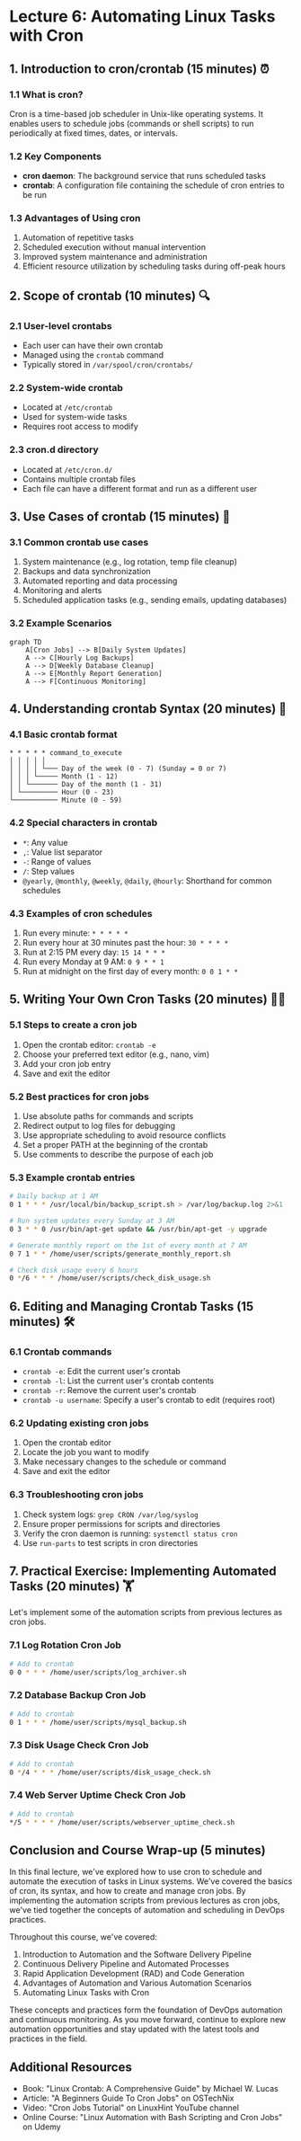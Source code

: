 # Lecture 6: Automating Linux Tasks with Cron

## 1. Introduction to cron/crontab (15 minutes) ⏰

### 1.1 What is cron?

Cron is a time-based job scheduler in Unix-like operating systems. It enables users to schedule jobs (commands or shell scripts) to run periodically at fixed times, dates, or intervals.

### 1.2 Key Components

- **cron daemon**: The background service that runs scheduled tasks
- **crontab**: A configuration file containing the schedule of cron entries to be run

### 1.3 Advantages of Using cron

1. Automation of repetitive tasks
2. Scheduled execution without manual intervention
3. Improved system maintenance and administration
4. Efficient resource utilization by scheduling tasks during off-peak hours

## 2. Scope of crontab (10 minutes) 🔍

### 2.1 User-level crontabs

- Each user can have their own crontab
- Managed using the `crontab` command
- Typically stored in `/var/spool/cron/crontabs/`

### 2.2 System-wide crontab

- Located at `/etc/crontab`
- Used for system-wide tasks
- Requires root access to modify

### 2.3 cron.d directory

- Located at `/etc/cron.d/`
- Contains multiple crontab files
- Each file can have a different format and run as a different user

## 3. Use Cases of crontab (15 minutes) 💼

### 3.1 Common crontab use cases

1. System maintenance (e.g., log rotation, temp file cleanup)
2. Backups and data synchronization
3. Automated reporting and data processing
4. Monitoring and alerts
5. Scheduled application tasks (e.g., sending emails, updating databases)

### 3.2 Example Scenarios

```mermaid
graph TD
    A[Cron Jobs] --> B[Daily System Updates]
    A --> C[Hourly Log Backups]
    A --> D[Weekly Database Cleanup]
    A --> E[Monthly Report Generation]
    A --> F[Continuous Monitoring]
```

## 4. Understanding crontab Syntax (20 minutes) 📝

### 4.1 Basic crontab format

```
* * * * * command_to_execute
│ │ │ │ │
│ │ │ │ └─── Day of the week (0 - 7) (Sunday = 0 or 7)
│ │ │ └───── Month (1 - 12)
│ │ └─────── Day of the month (1 - 31)
│ └───────── Hour (0 - 23)
└─────────── Minute (0 - 59)
```

### 4.2 Special characters in crontab

- `*`: Any value
- `,`: Value list separator
- `-`: Range of values
- `/`: Step values
- `@yearly`, `@monthly`, `@weekly`, `@daily`, `@hourly`: Shorthand for common schedules

### 4.3 Examples of cron schedules

1. Run every minute: `* * * * *`
2. Run every hour at 30 minutes past the hour: `30 * * * *`
3. Run at 2:15 PM every day: `15 14 * * *`
4. Run every Monday at 9 AM: `0 9 * * 1`
5. Run at midnight on the first day of every month: `0 0 1 * *`

## 5. Writing Your Own Cron Tasks (20 minutes) 👨‍💻

### 5.1 Steps to create a cron job

1. Open the crontab editor: `crontab -e`
2. Choose your preferred text editor (e.g., nano, vim)
3. Add your cron job entry
4. Save and exit the editor

### 5.2 Best practices for cron jobs

1. Use absolute paths for commands and scripts
2. Redirect output to log files for debugging
3. Use appropriate scheduling to avoid resource conflicts
4. Set a proper PATH at the beginning of the crontab
5. Use comments to describe the purpose of each job

### 5.3 Example crontab entries

```bash
# Daily backup at 1 AM
0 1 * * * /usr/local/bin/backup_script.sh > /var/log/backup.log 2>&1

# Run system updates every Sunday at 3 AM
0 3 * * 0 /usr/bin/apt-get update && /usr/bin/apt-get -y upgrade

# Generate monthly report on the 1st of every month at 7 AM
0 7 1 * * /home/user/scripts/generate_monthly_report.sh

# Check disk usage every 6 hours
0 */6 * * * /home/user/scripts/check_disk_usage.sh
```

## 6. Editing and Managing Crontab Tasks (15 minutes) 🛠️

### 6.1 Crontab commands

- `crontab -e`: Edit the current user's crontab
- `crontab -l`: List the current user's crontab contents
- `crontab -r`: Remove the current user's crontab
- `crontab -u username`: Specify a user's crontab to edit (requires root)

### 6.2 Updating existing cron jobs

1. Open the crontab editor
2. Locate the job you want to modify
3. Make necessary changes to the schedule or command
4. Save and exit the editor

### 6.3 Troubleshooting cron jobs

1. Check system logs: `grep CRON /var/log/syslog`
2. Ensure proper permissions for scripts and directories
3. Verify the cron daemon is running: `systemctl status cron`
4. Use `run-parts` to test scripts in cron directories

## 7. Practical Exercise: Implementing Automated Tasks (20 minutes) 🏋️

Let's implement some of the automation scripts from previous lectures as cron jobs.

### 7.1 Log Rotation Cron Job

```bash
# Add to crontab
0 0 * * * /home/user/scripts/log_archiver.sh
```

### 7.2 Database Backup Cron Job

```bash
# Add to crontab
0 1 * * * /home/user/scripts/mysql_backup.sh
```

### 7.3 Disk Usage Check Cron Job

```bash
# Add to crontab
0 */4 * * * /home/user/scripts/disk_usage_check.sh
```

### 7.4 Web Server Uptime Check Cron Job

```bash
# Add to crontab
*/5 * * * * /home/user/scripts/webserver_uptime_check.sh
```

## Conclusion and Course Wrap-up (5 minutes)

In this final lecture, we've explored how to use cron to schedule and automate the execution of tasks in Linux systems. We've covered the basics of cron, its syntax, and how to create and manage cron jobs. By implementing the automation scripts from previous lectures as cron jobs, we've tied together the concepts of automation and scheduling in DevOps practices.

Throughout this course, we've covered:
1. Introduction to Automation and the Software Delivery Pipeline
2. Continuous Delivery Pipeline and Automated Processes
3. Rapid Application Development (RAD) and Code Generation
4. Advantages of Automation and Various Automation Scenarios
5. Automating Linux Tasks with Cron

These concepts and practices form the foundation of DevOps automation and continuous monitoring. As you move forward, continue to explore new automation opportunities and stay updated with the latest tools and practices in the field.

## Additional Resources

- Book: "Linux Crontab: A Comprehensive Guide" by Michael W. Lucas
- Article: "A Beginners Guide To Cron Jobs" on OSTechNix
- Video: "Cron Jobs Tutorial" on LinuxHint YouTube channel
- Online Course: "Linux Automation with Bash Scripting and Cron Jobs" on Udemy

